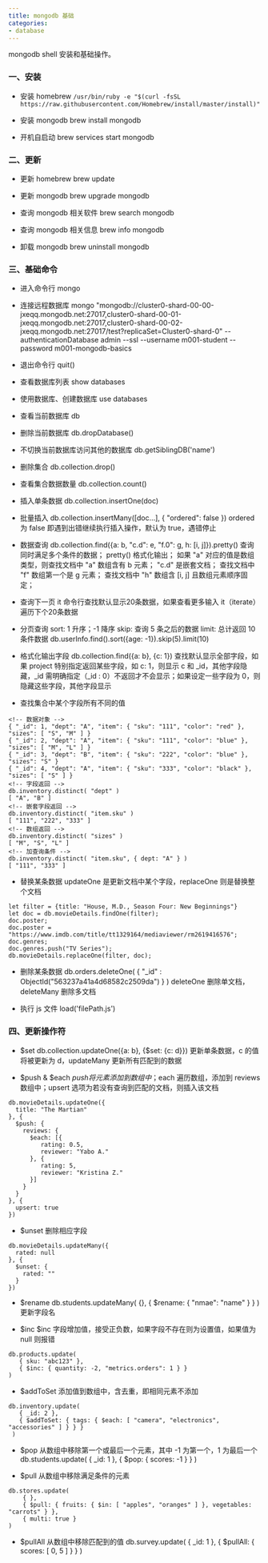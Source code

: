 ```yaml
---
title: mongodb 基础
categories:
- database
---
```

mongodb shell 安装和基础操作。
<!--more--> 
### 一、安装
- 安装 homebrew
`/usr/bin/ruby -e "$(curl -fsSL https://raw.githubusercontent.com/Homebrew/install/master/install)"`

- 安装 mongodb
brew install mongodb

- 开机自启动
brew services start mongodb

### 二、更新
- 更新 homebrew
brew update

- 更新 mongodb
brew upgrade mongodb

- 查询 mongodb 相关软件
brew search mongodb

- 查询 mongodb 相关信息
brew info mongodb

- 卸载 mongodb
brew uninstall mongodb

### 三、基础命令
- 进入命令行
mongo

- 连接远程数据库
mongo "mongodb://cluster0-shard-00-00-jxeqq.mongodb.net:27017,cluster0-shard-00-01-jxeqq.mongodb.net:27017,cluster0-shard-00-02-jxeqq.mongodb.net:27017/test?replicaSet=Cluster0-shard-0" --authenticationDatabase admin --ssl --username m001-student --password m001-mongodb-basics

- 退出命令行
quit()

- 查看数据库列表
show databases

- 使用数据库、创建数据库
use databases

- 查看当前数据库
db

- 删除当前数据库
db.dropDatabase()

- 不切换当前数据库访问其他的数据库
db.getSiblingDB('name')

- 删除集合
db.collection.drop()

- 查看集合数据数量
db.collection.count()

- 插入单条数据
db.collection.insertOne(doc)

- 批量插入
db.collection.insertMany([doc...], { "ordered": false })
ordered 为 false 即遇到出错继续执行插入操作，默认为 true，遇错停止

- 数据查询
db.collection.find({a: b, "c.d": e, "f.0": g, h: [i, j]}).pretty()
查询同时满足多个条件的数据；
pretty() 格式化输出；
如果 "a" 对应的值是数组类型，则查找文档中 "a" 数组含有 b 元素；
"c.d" 是嵌套文档；
查找文档中 "f" 数组第一个是 g 元素；
查找文档中 "h" 数组含 [i, j] 且数组元素顺序固定；

- 查询下一页
it
命令行查找默认显示20条数据，如果查看更多输入 it（iterate）遍历下个20条数据

- 分页查询
sort: 1 升序；-1 降序
skip: 查询 5 条之后的数据
limit: 总计返回 10 条件数据
db.userInfo.find().sort({age: -1}).skip(5).limit(10)

- 格式化输出字段
db.collection.find({a: b}, {c: 1})
查找默认显示全部字段，如果 project 特别指定返回某些字段，如 c: 1，则显示 c 和 _id，其他字段隐藏，_id 需明确指定（_id : 0）不返回才不会显示；如果设定一些字段为 0，则隐藏这些字段，其他字段显示

- 查找集合中某个字段所有不同的值
```
<!-- 数据对象 -->
{ "_id": 1, "dept": "A", "item": { "sku": "111", "color": "red" }, "sizes": [ "S", "M" ] }
{ "_id": 2, "dept": "A", "item": { "sku": "111", "color": "blue" }, "sizes": [ "M", "L" ] }
{ "_id": 3, "dept": "B", "item": { "sku": "222", "color": "blue" }, "sizes": "S" }
{ "_id": 4, "dept": "A", "item": { "sku": "333", "color": "black" }, "sizes": [ "S" ] }
<!-- 字段返回 -->
db.inventory.distinct( "dept" )
[ "A", "B" ]
<!-- 嵌套字段返回 -->
db.inventory.distinct( "item.sku" )
[ "111", "222", "333" ]
<!-- 数组返回 -->
db.inventory.distinct( "sizes" )
[ "M", "S", "L" ]
<!-- 加查询条件 -->
db.inventory.distinct( "item.sku", { dept: "A" } )
[ "111", "333" ]
```

- 替换某条数据
updateOne 是更新文档中某个字段，replaceOne 则是替换整个文档
```
let filter = {title: "House, M.D., Season Four: New Beginnings"}
let doc = db.movieDetails.findOne(filter);
doc.poster;
doc.poster = "https://www.imdb.com/title/tt1329164/mediaviewer/rm2619416576";
doc.genres;
doc.genres.push("TV Series");
db.movieDetails.replaceOne(filter, doc);
```

- 删除某条数据
db.orders.deleteOne( { "_id" : ObjectId("563237a41a4d68582c2509da") } )
deleteOne 删除单文档，deleteMany 删除多文档

- 执行 js 文件
load('filePath.js')

### 四、更新操作符
- $set
db.collection.updateOne({a: b}, {$set: {c: d}})
更新单条数据，c 的值将被更新为 d，updateMany 更新所有匹配到的数据

- $push & $each
$push 将元素添加到数组中；$each 遍历数组，添加到 reviews 数组中；upsert 选项为若没有查询到匹配的文档，则插入该文档
```
db.movieDetails.updateOne({
  title: "The Martian"
}, {
  $push: {
    reviews: {
      $each: [{
         rating: 0.5,
         reviewer: "Yabo A."
      }, {
         rating: 5,
         reviewer: "Kristina Z."
      }]
    }
  }
}, {
  upsert: true
})
```

- $unset
删除相应字段
```
db.movieDetails.updateMany({
  rated: null
}, {
  $unset: {
    rated: ""
  }
})
```

- $rename
db.students.updateMany( {}, { $rename: { "nmae": "name" } } )
更新字段名

- $inc
$inc 字段增加值，接受正负数，如果字段不存在则为设置值，如果值为 null 则报错
```
db.products.update(
   { sku: "abc123" },
   { $inc: { quantity: -2, "metrics.orders": 1 } }
)
```

- $addToSet
添加值到数组中，含去重，即相同元素不添加
```
db.inventory.update(
   { _id: 2 },
   { $addToSet: { tags: { $each: [ "camera", "electronics", "accessories" ] } } }
 )
```

- $pop
从数组中移除第一个或最后一个元素，其中 -1 为第一个，1 为最后一个
db.students.update( { _id: 1 }, { $pop: { scores: -1 } } )

- $pull
从数组中移除满足条件的元素
```
db.stores.update(
    { },
    { $pull: { fruits: { $in: [ "apples", "oranges" ] }, vegetables: "carrots" } },
    { multi: true }
)
```

- $pullAll
从数组中移除匹配到的值
db.survey.update( { _id: 1 }, { $pullAll: { scores: [ 0, 5 ] } } )

